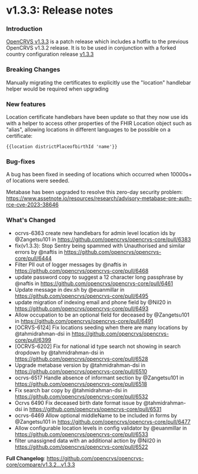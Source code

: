 # v1.3.3: Release notes

### Introduction

[OpenCRVS v1.3.3](https://github.com/opencrvs/opencrvs-core/releases/tag/v1.3.3) is a patch release which includes a hotfix to the previous OpenCRVS v1.3.2 release. It is to be used in conjunction with a forked country configuration release [v1.3.3](https://github.com/opencrvs/opencrvs-countryconfig/releases/tag/v1.3.3)

### Breaking Changes

Manually migrating the certificates to explicitly use the "location" handlebar helper would be required when upgrading

### New features

Location certificate handlebars have been update so that they now use ids with a helper to access other properties of the FHIR Location object such as "alias", allowing locations in different languages to be possible on a certificate:

```
{{location districtPlaceofbirthId 'name'}}
```

### Bug-fixes

A bug has been fixed in seeding of locations which occurred when 10000s+ of locations were seeded.

Metabase has been upgraded to resolve this zero-day security problem: https://www.assetnote.io/resources/research/advisory-metabase-pre-auth-rce-cve-2023-38646

### What's Changed

* ocrvs-6363 create new handlebars for admin level location ids by @Zangetsu101 in https://github.com/opencrvs/opencrvs-core/pull/6383
* fix(v1.3.3): Stop Sentry being spammed with Unauthorised and similar errors by @naftis in https://github.com/opencrvs/opencrvs-core/pull/6444
* Filter PII out of logger messages by @naftis in https://github.com/opencrvs/opencrvs-core/pull/6468
* update password copy to suggest a 12 character long passphrase by @naftis in https://github.com/opencrvs/opencrvs-core/pull/6461
* Update message in dev.sh by @euanmillar in https://github.com/opencrvs/opencrvs-core/pull/6495
* update migration of indexing email and phone field by @Nil20 in https://github.com/opencrvs/opencrvs-core/pull/6493
* Allow occupation to be an optional field for deceased by @Zangetsu101 in https://github.com/opencrvs/opencrvs-core/pull/6491
* \[OCRVS-6124] Fix locations seeding when there are many locations by @tahmidrahman-dsi in https://github.com/opencrvs/opencrvs-core/pull/6399
* \[OCRVS-6202] Fix for national id type search not showing in search dropdown by @tahmidrahman-dsi in https://github.com/opencrvs/opencrvs-core/pull/6528
* Upgrade metabase version by @tahmidrahman-dsi in https://github.com/opencrvs/opencrvs-core/pull/6510
* ocrvs-6517 Handle absence of informant section by @Zangetsu101 in https://github.com/opencrvs/opencrvs-core/pull/6518
* Fix search bar copy by @tahmidrahman-dsi in https://github.com/opencrvs/opencrvs-core/pull/6532
* Ocrvs 6490 Fix deceased birth date format issue by @tahmidrahman-dsi in https://github.com/opencrvs/opencrvs-core/pull/6531
* ocrvs-6469 Allow optional middleName to be included in forms by @Zangetsu101 in https://github.com/opencrvs/opencrvs-core/pull/6477
* Allow configurable location levels in config validator by @euanmillar in https://github.com/opencrvs/opencrvs-core/pull/6533
* filter unassigned data with an additional action by @Nil20 in https://github.com/opencrvs/opencrvs-core/pull/6522

**Full Changelog**: https://github.com/opencrvs/opencrvs-core/compare/v1.3.2...v1.3.3
